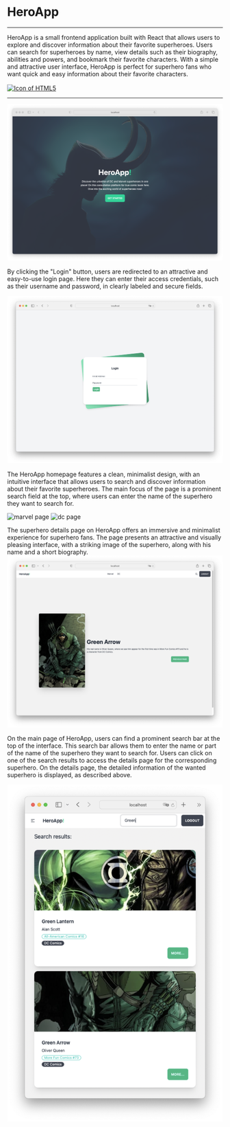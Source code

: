 # HeroApp

****
HeroApp is a small frontend application built with React that allows users to explore and discover information about their favorite superheroes. Users can search for superheroes by name, view details such as their biography, abilities and powers, and bookmark their favorite characters. With a simple and attractive user interface, HeroApp is perfect for superhero fans who want quick and easy information about their favorite characters.


<a title="LanguagesUsed" target="_blank" href="#">
<img align="center" alt="Icon of HTML5" src="https://skillicons.dev/icons?i=react,js&theme=light">
</a>

****


<img src=".img/home_page.png" alt="home page">

By clicking the "Login" button, users are redirected to an attractive and easy-to-use login page. Here they can enter their access credentials, such as their username and password, in clearly labeled and secure fields.

<img src=".img/auth_page.png" alt="auth page">

The HeroApp homepage features a clean, minimalist design, with an intuitive interface that allows users to search and discover information about their favorite superheroes. The main focus of the page is a prominent search field at the top, where users can enter the name of the superhero they want to search for.

<img src=".img/marvel_page.png" alt="marvel page">

<img src=".img/dc_page.png" alt="dc page">

The superhero details page on HeroApp offers an immersive and minimalist experience for superhero fans. The page presents an attractive and visually pleasing interface, with a striking image of the superhero, along with his name and a short biography.
<img src=".img/hero_page.png" alt="hero page">

On the main page of HeroApp, users can find a prominent search bar at the top of the interface. This search bar allows them to enter the name or part of the name of the superhero they want to search for.
Users can click on one of the search results to access the details page for the corresponding superhero. On the details page, the detailed information of the wanted superhero is displayed, as described above.

<img src=".img/search_nav.png" alt="search nav">